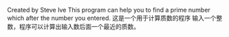 Created by Steve Ive
This program can help you to find a prime number which after the number you entered.
这是一个用于计算质数的程序
输入一个整数，程序可以计算出输入数后面一个最近的质数。
